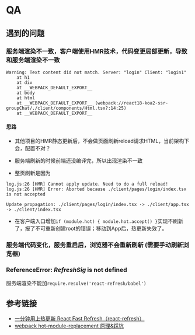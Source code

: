 # QA

## 遇到的问题

### 服务端渲染不一致，客户端使用HMR技术，代码变更局部更新，导致和服务端渲染不一致

```text
Warning: Text content did not match. Server: "login" Client: "login1"
    at h1
    at div
    at __WEBPACK_DEFAULT_EXPORT__
    at body
    at html
    at __WEBPACK_DEFAULT_EXPORT__ (webpack://react18-koa2-ssr-groupChat/./client/components/Html.tsx?:14:25)
    at __WEBPACK_DEFAULT_EXPORT__
```

#### 思路

- 其他项目的HMR静态更新后，不会做页面刷新reload请求HTML，当前架构下会，配置不对？
- 服务端刷新的时候前端还没编译完，所以出现渲染不一致

- 整页刷新是因为

```text
log.js:26 [HMR] Cannot apply update. Need to do a full reload!
log.js:26 [HMR] Error: Aborted because ./client/pages/login/index.tsx is not accepted

Update propagation: ./client/pages/login/index.tsx -> ./client/app.tsx -> ./client/index.tsx
```

- 在客户端入口增加`if (module.hot) { module.hot.accept() }`实现不刷新了，报了不可重新创建root的错误；移动到App后，热更新失效了。

### 服务端代码变化，服务重启后，浏览器不会重新刷新 (需要手动刷新浏览器)

### ReferenceError: $RefreshSig$ is not defined

服务端渲染不能加`require.resolve('react-refresh/babel')`

## 参考链接

- [一分钟用上热更新 React Fast Refresh（react-refresh）](https://segmentfault.com/a/1190000023534941)
- [webpack hot-module-replacement 原理&踩坑](https://segmentfault.com/a/1190000010796038)

